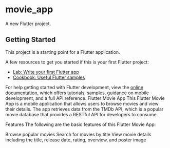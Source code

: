 # movie_app

A new Flutter project.

## Getting Started

This project is a starting point for a Flutter application.

A few resources to get you started if this is your first Flutter project:

- [Lab: Write your first Flutter app](https://docs.flutter.dev/get-started/codelab)
- [Cookbook: Useful Flutter samples](https://docs.flutter.dev/cookbook)

For help getting started with Flutter development, view the
[online documentation](https://docs.flutter.dev/), which offers tutorials,
samples, guidance on mobile development, and a full API reference.
 Flutter Movie App
This Flutter Movie App is a mobile application that allows users to browse movies and view their details. The app retrieves data from the TMDb API, which is a popular movie database that provides a RESTful API for developers to consume.

Features
The following are the basic features of this Flutter Movie App:

Browse popular movies
Search for movies by title
View movie details including the title, release date, rating, overview, and poster image
